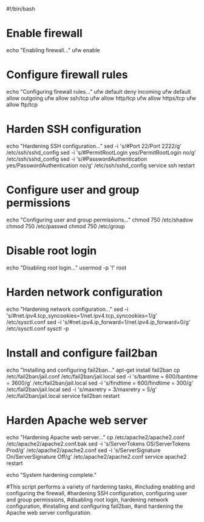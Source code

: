#!/bin/bash

# Enable firewall
echo "Enabling firewall..."
ufw enable

# Configure firewall rules
echo "Configuring firewall rules..."
ufw default deny incoming
ufw default allow outgoing
ufw allow ssh/tcp
ufw allow http/tcp
ufw allow https/tcp
ufw allow ftp/tcp

# Harden SSH configuration
echo "Hardening SSH configuration..."
sed -i 's/#Port 22/Port 2222/g' /etc/ssh/sshd_config
sed -i 's/#PermitRootLogin yes/PermitRootLogin no/g' /etc/ssh/sshd_config
sed -i 's/#PasswordAuthentication yes/PasswordAuthentication no/g' /etc/ssh/sshd_config
service ssh restart

# Configure user and group permissions
echo "Configuring user and group permissions..."
chmod 750 /etc/shadow
chmod 750 /etc/passwd
chmod 750 /etc/group

# Disable root login
echo "Disabling root login..."
usermod -p '!' root

# Harden network configuration
echo "Hardening network configuration..."
sed -i 's/#net.ipv4.tcp_syncookies=1/net.ipv4.tcp_syncookies=1/g' /etc/sysctl.conf
sed -i 's/#net.ipv4.ip_forward=1/net.ipv4.ip_forward=0/g' /etc/sysctl.conf
sysctl -p

# Install and configure fail2ban
echo "Installing and configuring fail2ban..."
apt-get install fail2ban
cp /etc/fail2ban/jail.conf /etc/fail2ban/jail.local
sed -i 's/bantime  = 600/bantime  = 3600/g' /etc/fail2ban/jail.local
sed -i 's/findtime  = 600/findtime  = 300/g' /etc/fail2ban/jail.local
sed -i 's/maxretry = 3/maxretry = 5/g' /etc/fail2ban/jail.local
service fail2ban restart

# Harden Apache web server
echo "Hardening Apache web server..."
cp /etc/apache2/apache2.conf /etc/apache2/apache2.conf.bak
sed -i 's/ServerTokens OS/ServerTokens Prod/g' /etc/apache2/apache2.conf
sed -i 's/ServerSignature On/ServerSignature Off/g' /etc/apache2/apache2.conf
service apache2 restart

echo "System hardening complete."

#This script performs a variety of hardening tasks,
#including enabling and configuring the firewall,
#hardening SSH configuration, configuring user and group permissions,
#disabling root login, hardening network configuration,
#installing and configuring fail2ban,
#and hardening the Apache web server configuration.

